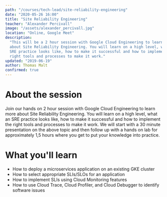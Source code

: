 ```yaml
---
path: "/courses/tech-lead/site-reliability-engineering"
date: "2020-05-26 16:00"
title: "Site Reliability Engineering"
teacher: "Alexander Percivall"
image: "/assets/alexander_percivall.jpg"
location: "Online, Google Meet"
description:
  "This will be a 2 hour session with Google Cloud Engineering to learn more
  about Site Reliability Engineering. You will learn on a high level, what an
  SRE practice looks like, how to make it successful and how to implement the
  right tools and processes to make it work."
updated: "2019-06-19"
author: Thomas Malt
confirmed: true
---
```


# About the session

Join our hands on 2 hour session with Google Cloud Engineering to learn more
about Site Reliability Engineering. You will learn on a high level, what an
SRE practice looks like, how to make it successful and how to implement the
right tools and processes to make it work. We will start with a 30 minute
presentation on the above topic and then follow up with a hands on lab for
approximately 1,5 hours where you get to put your knowledge into practice.

# What you'll learn

- How to deploy a microservices application on an existing GKE cluster
- How to select appropriate SLIs/SLOs for an application
- How to implement SLIs using Cloud Monitoring features
- How to use Cloud Trace, Cloud Profiler, and Cloud Debugger to identify
  software issues
